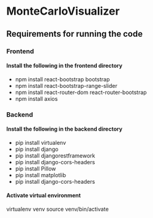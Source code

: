 # MonteCarloVisualizer
 

## Requirements for running the code
### Frontend
#### Install the following in the frontend directory
* npm install react-bootstrap bootstrap
* npm install react-bootstrap-range-slider
* npm install react-router-dom react-router-bootstrap
* npm install axios


### Backend
#### Install the following in the backend directory
* pip install virtualenv
* pip install django
* pip install djangorestframework
* pip install django-cors-headers 
* pip install Pillow
* pip install matplotlib
* pip install django-cors-headers


#### Activate virtual environment
virtualenv venv
source venv/bin/activate





